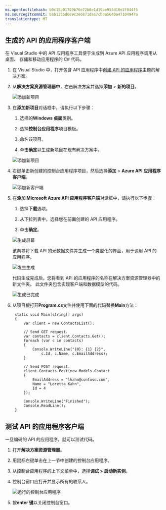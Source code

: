 ```yaml
---
ms.openlocfilehash: b0c15b01789b76e72b8e1d19ae954d10e2f044f6
ms.sourcegitcommit: bab1265d669c3e6871daa7cb8a5640a47104947a
translationtype: MT
---
```

## 生成的 API 的应用程序客户端 

在 Visual Studio 中的 API 应用程序工具便于生成到 Azure API 应用程序调用从桌面、 存储和移动应用程序的 C# 代码。 

1. 在 Visual Studio 中，打开包含 API 应用程序中[创建 API 的应用程序](../article/app-service-api/app-service-dotnet-create-api-app.md)主题的解决方案。 

2. 从**解决方案资源管理器中**，右击解决方案并选择**添加** > **新的项目**。

    ![添加新项目](./media/app-service-dotnet-debug-api-app-gen-api-client/01-add-new-project-v3.png)

3. 在**添加新项目**对话框中，请执行以下步骤︰

    1. 选择的**Windows 桌面**类别。
    
    2. 选择**控制台应用程序**项目模板。
    
    3. 命名该项目。
    
    4. 单击**确定**以生成新项目在现有解决方案中。
    
    ![添加新项目](./media/app-service-dotnet-debug-api-app-gen-api-client/02-contact-list-console-project-v3.png)

4. 右键单击新创建的控制台应用程序项目，然后选择**添加** > **Azure API 应用程序客户端**。 

    ![添加新客户端](./media/app-service-dotnet-debug-api-app-gen-api-client/03-add-azure-api-client-v3.png)
    
5. 在**添加 Microsoft Azure API 应用程序客户端**对话框中，请执行以下步骤︰ 

    1. 选择**下载**选项。 
    
    2. 从下拉列表中，选择您在前面创建的 API 应用程序。 
    
    3. 单击**确定**。 

    ![生成屏幕](./media/app-service-dotnet-debug-api-app-gen-api-client/04-select-the-api-v3.png)

    该向导将下载 API 的元数据文件并生成一个类型化的界面，用于调用 API 的应用程序。

    ![发生生成](./media/app-service-dotnet-debug-api-app-gen-api-client/05-metadata-downloading-v3.png)

    代码生成完成后，您将看到 API 的应用程序的名称在解决方案资源管理器中的新文件夹。 此文件夹包含实现客户端和数据模型的代码。 

    ![生成已完成](./media/app-service-dotnet-debug-api-app-gen-api-client/06-code-gen-output-v3.png)

6. 从项目根打开**Program.cs**文件并使用下面的代码替换**Main**方法︰ 

        static void Main(string[] args)
        {
            var client = new ContactsList();
    
            // Send GET request.
            var contacts = client.Contacts.Get();
            foreach (var c in contacts)
            {
                Console.WriteLine("{0}: {1} {2}",
                    c.Id, c.Name, c.EmailAddress);
            }
    
            // Send POST request.
            client.Contacts.Post(new Models.Contact
            {
                EmailAddress = "lkahn@contoso.com",
                Name = "Loretta Kahn",
                Id = 4
            });
    
            Console.WriteLine("Finished");
            Console.ReadLine();
        }

## 测试 API 的应用程序客户端

一旦编码的 API 的应用程序，就可以测试代码。

1. 打开**解决方案资源管理器**。

2. 用鼠标右键单击在上一节中创建的控制台应用程序。

3. 从控制台应用程序的上下文菜单中，选择**调试 > 启动新实例**。 

4. 控制台窗口应打开并显示所有的联系人。 

    ![运行的控制台应用程序](./media/app-service-dotnet-debug-api-app-gen-api-client/running-console-app.png)

5. 按**enter 键**以关闭控制台窗口。          
